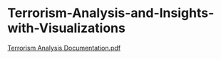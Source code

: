 
# Terrorism-Analysis-and-Insights-with-Visualizations

[Terrorism Analysis Documentation.pdf](https://github.com/anmol26/Terrorism-Analysis-and-Insights/files/7218010/Terrorism.Analysis.Documentation.pdf)
